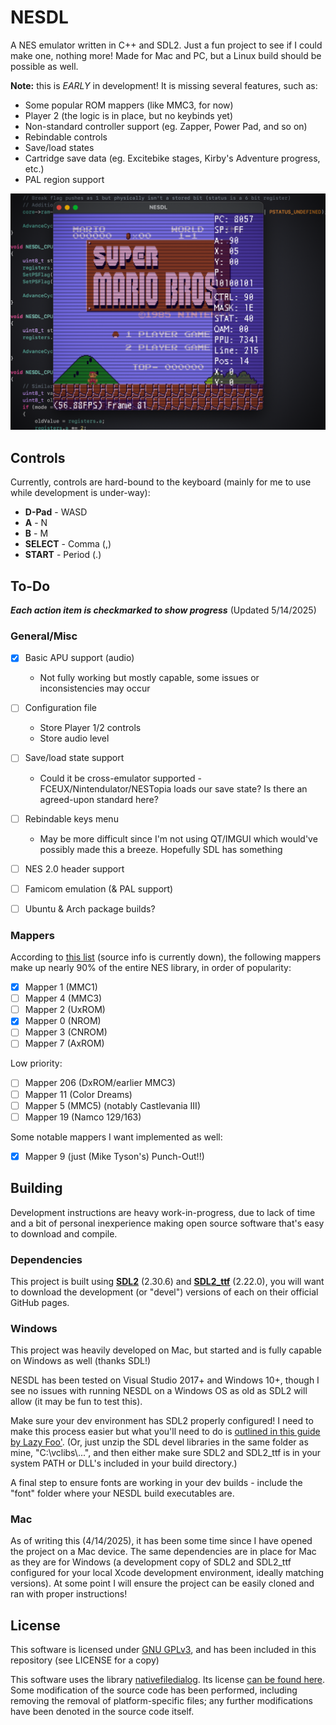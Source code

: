 # NESDL

A NES emulator written in C++ and SDL2. Just a fun project to see if I could make one, nothing more! Made for Mac and PC, but a Linux build should be possible as well.

**Note:** this is *EARLY* in development! It is missing several features, such as:

  * Some popular ROM mappers (like MMC3, for now)
  * Player 2 (the logic is in place, but no keybinds yet)
  * Non-standard controller support (eg. Zapper, Power Pad, and so on)
  * Rebindable controls
  * Save/load states
  * Cartridge save data (eg. Excitebike stages, Kirby's Adventure progress, etc.)
  * PAL region support

![](img/title.png)


## Controls

Currently, controls are hard-bound to the keyboard (mainly for me to use while development is under-way):

  * **D-Pad** - WASD
  * **A** - N
  * **B** - M
  * **SELECT** - Comma (,)
  * **START** - Period (.)


## To-Do

***Each action item is checkmarked to show progress*** (Updated 5/14/2025)

### General/Misc

- [x] Basic APU support (audio)
  - Not fully working but mostly capable, some issues or inconsistencies may occur
- [ ] Configuration file
  * Store Player 1/2 controls
  * Store audio level
- [ ] Save/load state support
  * Could it be cross-emulator supported - FCEUX/Nintendulator/NESTopia loads our save state? Is there an agreed-upon standard here?
- [ ] Rebindable keys menu
  * May be more difficult since I'm not using QT/IMGUI which would've possibly made this a breeze. Hopefully SDL has something
- [ ] NES 2.0 header support
- [ ] Famicom emulation (& PAL support)
- [ ] Ubuntu & Arch package builds?


### Mappers

According to [this list](https://github.com/rynorris/nes/issues/31) (source info is currently down), the following mappers make up nearly 90% of the entire NES library, in order of popularity:

- [X] Mapper 1 (MMC1)
- [ ] Mapper 4 (MMC3)
- [ ] Mapper 2 (UxROM)
- [x] Mapper 0 (NROM)
- [ ] Mapper 3 (CNROM)
- [ ] Mapper 7 (AxROM)

Low priority:

- [ ] Mapper 206 (DxROM/earlier MMC3)
- [ ] Mapper 11 (Color Dreams)
- [ ] Mapper 5 (MMC5) (notably Castlevania III)
- [ ] Mapper 19 (Namco 129/163)

Some notable mappers I want implemented as well:

- [x] Mapper 9 (just (Mike Tyson's) Punch-Out!!)


## Building

Development instructions are heavy work-in-progress, due to lack of time and a bit of personal inexperience making open source software that's easy to download and compile.

### Dependencies

This project is built using **[SDL2](https://github.com/libsdl-org/SDL/releases)** (2.30.6) and **[SDL2_ttf](https://github.com/libsdl-org/SDL_ttf/releases)** (2.22.0), you will want to download the development (or "devel") versions of each on their official GitHub pages.

### Windows

This project was heavily developed on Mac, but started and is fully capable on Windows as well (thanks SDL!)

NESDL has been tested on Visual Studio 2017+ and Windows 10+, though I see no issues with running NESDL on a Windows OS as old as SDL2 will allow (it may be fun to test this).

Make sure your dev environment has SDL2 properly configured! I need to make this process easier but what you'll need to do is [outlined in this guide by Lazy Foo'](https://lazyfoo.net/tutorials/SDL/01_hello_SDL/windows/msvc2019/index.php). (Or, just unzip the SDL devel libraries in the same folder as mine, "C:\\vclibs\\...", and then either make sure SDL2 and SDL2_ttf is in your system PATH or DLL's included in your build directory.)

A final step to ensure fonts are working in your dev builds - include the "font" folder where your NESDL build executables are.

### Mac

As of writing this (4/14/2025), it has been some time since I have opened the project on a Mac device. The same dependencies are in place for Mac as they are for Windows (a development copy of SDL2 and SDL2_ttf configured for your local Xcode development environment, ideally matching versions). At some point I will ensure the project can be easily cloned and ran with proper instructions!


## License

This software is licensed under [GNU GPLv3](https://choosealicense.com/licenses/gpl-3.0/), and has been included in this repository (see LICENSE for a copy)

This software uses the library [nativefiledialog](https://github.com/mlabbe/nativefiledialog). Its license [can be found here](https://github.com/mlabbe/nativefiledialog/blob/master/LICENSE). Some modification of the source code has been performed, including removing the removal of platform-specific files; any further modifications have been denoted in the source code itself.
